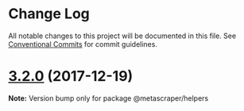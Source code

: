 # Change Log

All notable changes to this project will be documented in this file.
See [Conventional Commits](https://conventionalcommits.org) for commit guidelines.

<a name="3.2.0"></a>
# [3.2.0](https://github.com/microlinkhq/metascraper/tree/master/packages/metascraper-helpers/compare/v3.1.0...v3.2.0) (2017-12-19)




**Note:** Version bump only for package @metascraper/helpers
